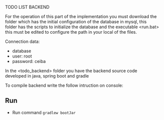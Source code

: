 TODO LIST BACKEND

For the operation of this part of the implementation you must download the folder <bd> which has the initial configuration of the database in mysql, this folder has the scripts to initialize the database and the executable <run.bat> this must be edited to configure the path in your local of the <sql-scripts> files.

Connection data:

- database <ceiba>
- user: root 
- password: ceiba


In the <todo_backend> folder you have the backend source code developed in java, spring boot and gradle

To compile backend write the follow intruction on console:

## Run
- Run command `gradlew bootJar`

